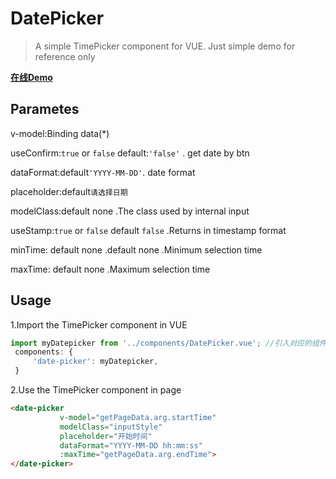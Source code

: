 # DatePicker

> A simple TimePicker component for VUE. Just simple demo for reference only

**[在线Demo](https://an55555.github.io/DatePicker-VUE/dist/index.html?_blank)**

## Parametes

v-model:Binding data(*)

useConfirm:`true` or `false`  default:`'false'` . get date by btn 

dataFormat:default`'YYYY-MM-DD'`. date format

placeholder:default`请选择日期` 

modelClass:default none .The class used by internal input

useStamp:`true` or `false` default `false` .Returns in timestamp format

minTime: default none .default none .Minimum selection time 

maxTime: default none .Maximum selection time 


## Usage
1.Import the TimePicker component in VUE
```javascript
import myDatepicker from '../components/DatePicker.vue'; //引入对应的组件
 components: {
     'date-picker': myDatepicker,
 }

```
2.Use the TimePicker component in page
```html
<date-picker
           v-model="getPageData.arg.startTime"
           modelClass="inputStyle" 
           placeholder="开始时间"
           dataFormat="YYYY-MM-DD hh:mm:ss"
           :maxTime="getPageData.arg.endTime">
</date-picker>
```
